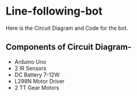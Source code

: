 # Line-following-bot

Here is the Circuit Diagram and Code for the bot.

## Components of Circuit Diagram-
* Arduino Uno
* 2 IR Sensors
* DC Battery 7-12W
* L298N Motor Driver
* 2 TT Gear Motors

